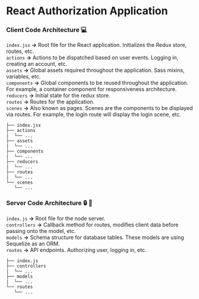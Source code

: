 # React Authorization Application

### Client Code Architecture :computer:
`index.jsx` **->** Root file for the React application. Initializes the Redux store, routes, etc.</br>
`actions`  **->** Actions to be dispatched based on user events. Logging in, creating an account, etc.</br>
`assets`  **->** Global assets required throughout the application. Sass mixins, variables, etc.</br>
`components`  **->** Global components to be reused throughout the application. For example, a container component for responsiveness architecture.</br>
`reducers`  **->** Initial state for the redux store.</br>
`routes`  **->** Routes for the application.</br>
`scenes`  **->** Also known as pages. Scenes are the components to be displayed via routes. For example, the login route will display the login scene, etc.</br>

```
├── index.jsx
├── actions
|  └── ...
├── assets
|  └── ...
├── components
|  └── ...
├── reducers
|  └── ...
├── routes
|  └── ...
└── scenes
   └── ...
```

### Server Code Architecture :lock: :floppy_disk:
`index.js`  **->** Root file for the node server. </br>
`controllers`  **->** Callback method for routes, modifies client data before passing onto the model, etc.</br>
`models`  **->** Schema structure for database tables. These models are using Sequelize as an ORM.</br>
`routes`  **->** API endpoints. Authorizing user, logging in, etc.</br>

```
├── index.js
├── controllers
|  └── ...
├── models
|  └── ...
└── routes
   └── ...
```
